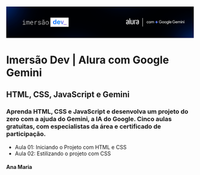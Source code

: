 ![alt text](image.png)

# Imersão Dev | Alura com Google Gemini

## HTML, CSS, JavaScript e Gemini

### Aprenda HTML, CSS e JavaScript e desenvolva um projeto do zero com a ajuda do Gemini, a IA do Google. Cinco aulas gratuitas, com especialistas da área e certificado de participação.

- Aula 01: Iniciando o Projeto com HTML e CSS
- Aula 02: Estilizando o projeto com CSS



#### Ana Maria